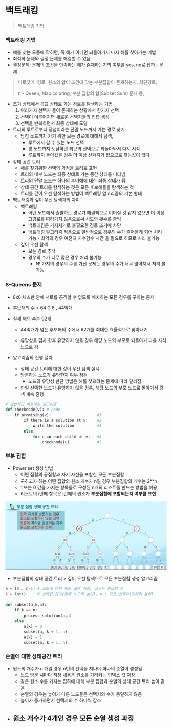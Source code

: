 # 백트래킹

> 백트래킹 기법

### 백트래킹 기법

- 해를 찾는 도중에 막히면, 즉 해가 아니면 되돌아가서 다시 해를 찾아가는 기법
- 최적화 문제와 결정 문제를 해결할 수 있음
- 결정문제: 문제의 조건을 만족하는 해가 존재하는지의 여부를 yes, no로 답하는문제

> 미로찾기, 경로, 원소의 합이 조건에 맞는 부분집합이 존재하는지, 최단경로,
>
> n - Queen, Map coloring, 부분 집합의 합(Subset Sum) 문제 등,

- 초기 상태에서 목표 상태로 가는 경로를 탐색하는 기법
  1. 여러가지 선택지 들이 존재하는 상황에서 한가지 선택
  2. 선택이 이루어지면 새로운 선택지들의 집합 생성
  3. 선택을 반복하면서 최종 상태에 도달
- 트리의 루트로부터 당첨이라는 단말 노드까지 가는 경로 찾기
  - 당첨 노드까지 가기 위한 모든 경로에 대해서 탐색,
    - 루트에서 갈 수 있는 노드 선택
    - 꽝 노드까지 도달하면 최근의 선택으로 되돌아와서 다시 시작
    - 루트까지 돌아갔을 경우 더 이상 선택지가 없으므로 찾는값이 없다.
- 상태 공간 트리
  - 해를 찾기위한 선택의 과정을 트리로 표현
  - 트리의 내부 노드는 최종 상태로 가는 중간 상태를 나타냄
  - 트리의 단말 노드는 하나의 후버해에 대한 최종 상태가 됨
  - 상태 공간 트리를 탐색하는 것은 모든 후보해들을 탐색하는 것
  - 트리를 깊이 우선 탐색하는 방법이 백트래킹 알고리즘의 기본 형태
- 백트래킹과 깊이 우선 탐색과의 차이
  - 백트래킹
    - 어떤 노드에서 출발하는 경로가 해결책으로 이어질 것 같지 않으면 더 이상 그경로를 따라가지 않음으로써 시도의 횟수를 줄임
    - 백트래킹은 가지치기로 불필요한 경로 조기에 차단
    - 백트래킹 알고리즘 적용으로 일반적으로 경우의 수가 줄어들게 되어 처리 가능 - 최악의 경우 여전히 지수함수 시간 을 필요로 하므로 처리 불가능
  - 깊이 우선 탐색
    - 모든 경로 추적
    - 경우의 수가 너무 많은 경우 처리 불가능
      - N! 가지의 경우의 수를 가진 문제는 경우의 수가 너무 많아져서 처리 불가능

### 8-Queens 문제

- 8x8 체스판 안에 서로를 공격할 수 없도록 배치하는 모든 경우를 구하는 문제

- 후보해의 수 > 64 C 8 , 44억개

- 실제 해의 수는 92개

  - 44억개가 넘는 후보해의 수에서 92개를 최대한 효율적으로 찾아내기

  - 유망성을 검사 한후 유망하지 않을 경우 해당 노드의 부모로 되돌아가 다음 자식 노드로 감

- 알고리즘의 진행 절차

  - 상태 공간 트리에 대한 깊이 우선 탐색 실시
  - 방문하는 노드가 유망한지 여부 점검
    - 노드의 유망성 판단 방법은 해를 찾으려는 문제에 따라 달라짐
  - 만일 선택한 노드가 유망하지 않을 경우, 해당 노드의 부모 노드로 돌아가서 검색 계속 진행

``` python
# 일반적인 백트래킹 알고리즘
def checknode(v): # node
    if promising(v):					#1
        if there is a solution at v:	#2
            write the solution			#3
        else:
            for u in each child of v:	#4
                checknode(u)			#5
```



### 부분 집합

- Power set 생성 방법
  - 어떤 집합의 공집합과 자기 자신을 포함한 모든 부분집합
  - 구하고자 하는 어떤 집합의 원소 개수가 n일 경우 부분집합의 개수는 2**n
  - 1 또는 0 값을 가지는 항목들로 구성된 n개의 리스트를 만드는 방법을 이용
  - 리스트의  i번째 항목은 i번째의 원소가 **부분집합에 포함되는지 여부를 표현**

![image-20220815172704966](백트래킹.assets/image-20220815172704966.png)

- 부분집합의 상태 공간 트리 > 깊이 우선 탐색으로 모든 부분집합 생성 알고리즘

```python
a = [0...n-1] # 집합에 대한 비트 표현 저장, 크기는 원소의 수
k = int() 	  # 선택한 횟수(현재 노드의 높이), n : 모든 선택수(트리의 높이)

def subset(a,k,n):
    if k == n:
        process_solution(a,n)
    else:
        a[k] = 0
        subset(a, k + 1, n)
        a[k] = 1
        subset(a, k + 1, n)

```

### 순열에 대한 상태공간 트리

- 원소의 개수가 n 개일 경우 n번의 선택을 지나야 하나의 순열이 생성됨
  - 노드 방문 시마다 저장 내용은 원소를 가리키는 인덱스 값 저장
  - 같은 원소 수를 가지는 집하에 대해 부분 집합과 순열의 상태 공간 트리 높이 같음
  - 순열의 경우는 높이가 다른 노드들은 선택지의 수가 동일하지 않음
  - 높이가 증가하면서 선택지의 수 하나씩 감소
- 원소 개수가 4개인 경우 모든 순열 생성 과정
  - 